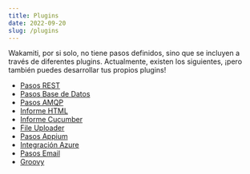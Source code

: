 ```yaml
---
title: Plugins
date: 2022-09-20
slug: /plugins
---
```


Wakamiti, por si solo, no tiene pasos definidos, sino que se incluyen a través de diferentes plugins. Actualmente, existen 
los siguientes, ¡pero también puedes desarrollar tus propios plugins!

- [Pasos REST](plugins/rest)
- [Pasos Base de Datos](plugins/database)
- [Pasos AMQP](plugins/amqp)
- [Informe HTML](plugins/html-reporter)
- [Informe Cucumber](plugins/cucumber-exporter)
- [File Uploader](plugins/fileuploader)
- [Pasos Appium](plugins/appium)
- [Integración Azure](plugins/azure)
- [Pasos Email](plugins/email)
- [Groovy](plugins/groovy)



